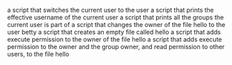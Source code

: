 a script that switches the current user to the user
a script that prints the effective username of the current user
a script that prints all the groups the current user is part of
a script that changes the owner of the file hello to the user betty
a script that creates an empty file called hello
a script that adds execute permission to the owner of the file hello
a script that adds execute permission to the owner and the group owner, and read permission to other users, to the file hello

